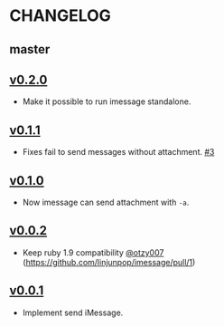 # CHANGELOG

## master

## [v0.2.0](https://github.com/linjunpop/imessage/tree/v0.2.0)

* Make it possible to run imessage standalone.

## [v0.1.1](https://github.com/linjunpop/imessage/tree/v0.1.1)

* Fixes fail to send messages without attachment. [#3](https://github.com/linjunpop/imessage/issues/3)

## [v0.1.0](https://github.com/linjunpop/imessage/tree/v0.1.0)

* Now imessage can send attachment with `-a`.

## [v0.0.2](https://github.com/linjunpop/imessage/tree/v0.0.2)

* Keep ruby 1.9 compatibility [@otzy007](https://github.com/otzy007) (https://github.com/linjunpop/imessage/pull/1)

## [v0.0.1](https://github.com/linjunpop/imessage/tree/v0.0.1)

* Implement send iMessage.
